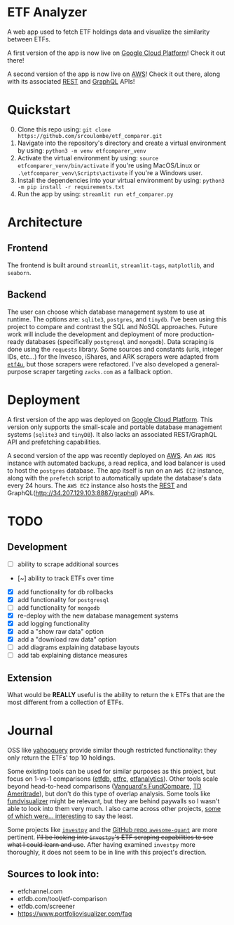 # ETF Analyzer
A web app used to fetch ETF holdings data and visualize the similarity between ETFs.

A first version of the app is now live on [Google Cloud Platform](https://test-streamlit-app.ue.r.appspot.com/)! Check it out there!

A second version of the app is now live on [AWS](http://34.207.129.103:8501/)! Check it out there, along with its associated [REST](http://34.207.129.103:8887) and [GraphQL](http://34.207.129.103:8887/graphql) APIs!

# Quickstart
0. Clone this repo using: `git clone https://github.com/srcoulombe/etf_comparer.git`
1. Navigate into the repository's directory and create a virtual environment by using: `python3 -m venv etfcomparer_venv`
2. Activate the virtual environment by using: `source etfcomparer_venv/bin/activate` if you're using MacOS/Linux or `.\etfcomparer_venv\Scripts\activate` if you're a Windows user.
3. Install the dependencies into your virtual environment by using: `python3 -m pip install -r requirements.txt`
4. Run the app by using: `streamlit run etf_comparer.py`


# Architecture
## Frontend
The frontend is built around `streamlit`, `streamlit-tags`, `matplotlib`, and `seaborn`.

## Backend
The user can choose which database management system to use at runtime. The options are: `sqlite3`, `postgres`, and `tinydb`. 
I've been using this project to compare and contrast the SQL and NoSQL approaches. 
Future work will include the development and deployment of more production-ready databases (specifically `postgresql` and `mongodb`).
Data scraping is done using the `requests` library. Some sources and constants (urls, integer IDs, etc...) for the Invesco, iShares, and ARK scrapers were adapted from [`etf4u`](https://github.com/leoncvlt/etf4u), but those scrapers were refactored. I've also developed a general-purpose scraper targeting `zacks.com` as a fallback option.

# Deployment
A first version of the app was deployed on [Google Cloud Platform](https://test-streamlit-app.ue.r.appspot.com/). This version only supports the small-scale and portable database management systems (`sqlite3` and `tinyDB`). It also lacks an associated REST/GraphQL API and prefetching capabilities.

A second version of the app was recently deployed on [AWS](http://34.207.129.103:8501/). An `AWS RDS` instance with automated backups, a read replica, and load balancer is used to host the `postgres` database. The app itself is run on an `AWS EC2` instance, along with the `prefetch` script to automatically update the database's data every 24 hours. The `AWS EC2` instance also hosts the [REST](http://34.207.129.103:8887) and GraphQL(http://34.207.129.103:8887/graphql) APIs. 

# TODO
## Development
- [ ] ability to scrape additional sources
- [~] ability to track ETFs over time
- [x] add functionality for db rollbacks
- [x] add functionality for `postgresql`
- [ ] add functionality for `mongodb`
- [x] re-deploy with the new database management systems
- [x] add logging functionality
- [x] add a "show raw data" option
- [x] add a "download raw data" option
- [ ] add diagrams explaining database layouts
- [ ] add tab explaining distance measures

## Extension
What would be **REALLY** useful is the ability to return the `k` ETFs that are the most different from a collection of ETFs.

# Journal
OSS like [yahooquery](https://yahooquery.dpguthrie.com/) provide similar though restricted functionality: they only return the ETFs' top 10 holdings.

Some existing tools can be used for similar purposes as this project, but focus on 1-vs-1 comparisons ([etfdb](https://etfdb.com/tool/etf-comparison/IVV-SPY/#holdings), [etfrc](https://www.etfrc.com/funds/overlap.php), [etfanalytics](https://www.etf.com/etfanalytics/etf-comparison/)). Other tools scale beyond head-to-head comparisons ([Vanguard's FundCompare](https://www.vanguardcanada.ca/individual/insights/fundcompare.htm), [TD Ameritrade](https://research.tdameritrade.com/grid/public/etfs/compare/compareResults.asp?)), but don't do this type of overlap analysis. Some tools like [fundvisualizer](https://www.fundvisualizer.com/how-to-compare/etfs/comparison-charts.html) might be relevant, but they are behind paywalls so I wasn't able to look into them very much. I also came across other projects, [some of which were... interesting](https://medium.com/analytics-vidhya/dont-screen-etfs-pick-flowers-47aad109d1f9) to say the least.


Some projects like [`investpy`](https://investpy.readthedocs.io/) and the [GitHub repo `awesome-quant`](https://github.com/wilsonfreitas/awesome-quant#python) are more pertinent. ~~I'll be looking into `investpy`'s ETF scraping capabilities to see what I could learn and use~~. After having examined `investpy` more thoroughly, it does not seem to be in line with this project's direction.

## Sources to look into:
- etfchannel.com
- etfdb.com/tool/etf-comparison
- etfdb.com/screener
- https://www.portfoliovisualizer.com/faq
